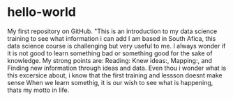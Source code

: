 # hello-world
My first repository on GitHub. "This is an introduction to my data science training to see what information i can add
I am based in South Afica, this data science course is challenging but very useful to me.
I always wonder if it is not good to learn something bad or something good for the sake of knowledge.
My strong points are: Reading: Knew ideas:, Mapping:, and Finding new information through ideas and data.
Even thou i wonder what is this excersice about, i know that the first training and lessson doesnt make sense
When we learn somethig, it is our wish to see what is happening, thats my motto in life.
